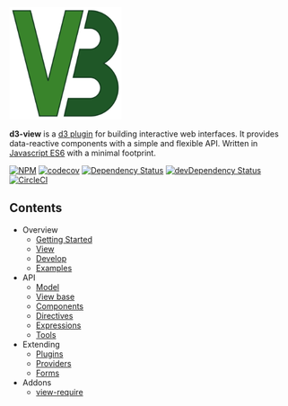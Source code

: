 <a href="https://github.com/quantmind/d3-view"><img src="./website/static/d3view.svg" alt="d3-view" width=200></a>

**d3-view** is a [d3 plugin](https://bost.ocks.org/mike/d3-plugin/) for building
interactive web interfaces.
It provides data-reactive components with a simple and flexible API.
Written in [Javascript ES6](/docs/develop.md) with a minimal footprint.

[![NPM](https://badge.fury.io/js/d3-view.svg)](https://www.npmjs.com/package/d3-view)
[![codecov](https://codecov.io/gh/quantmind/d3-view/branch/master/graph/badge.svg)](https://codecov.io/gh/quantmind/d3-view)
[![Dependency Status](https://david-dm.org/quantmind/d3-view.svg)](https://david-dm.org/quantmind/d3-view)
[![devDependency Status](https://david-dm.org/quantmind/d3-view/dev-status.svg)](https://david-dm.org/quantmind/d3-view#info=devDependencies)
[![CircleCI](https://circleci.com/gh/quantmind/d3-view.svg?style=svg&circle-token=f84972c3cf4e8f17d74066ead28544da990115c3)](https://circleci.com/gh/quantmind/d3-view)


## Contents

* Overview
    * [Getting Started](/docs/getting-started.md)
    * [View](/docs/view.md)
    * [Develop](/docs/develop.md)
    * [Examples](/docs/examples.md)
* API
    * [Model](/docs/model.md)
    * [View base](/docs/base.md)
    * [Components](/docs/component.md)
    * [Directives](/docs/directives.md)
    * [Expressions](/docs/expressions.md)
    * [Tools](/docs/tools.md)
* Extending
    * [Plugins](/docs/plugins.md)
    * [Providers](/docs/providers.md)
    * [Forms](/docs/forms.md)
* Addons
    * [view-require](/docs/require.md)
